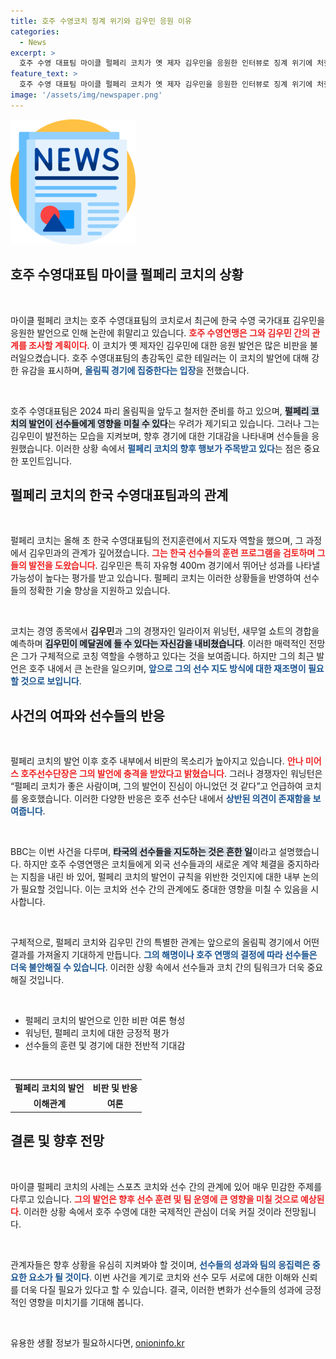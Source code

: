 ```yaml
---
title: 호주 수영코치 징계 위기와 김우민 응원 이유
categories:
  - News
excerpt: >
  호주 수영 대표팀 마이클 펄페리 코치가 옛 제자 김우민을 응원한 인터뷰로 징계 위기에 처했습니다. 그러나 그는 파리 올림픽에서의 한국 선수들의 성과를 기대하며 호주 내부에서 논란에 휘말리고 있습니다. 선수들 간의 우정은 경계를 넘어설 수 있을까요?
feature_text: >
  호주 수영 대표팀 마이클 펄페리 코치가 옛 제자 김우민을 응원한 인터뷰로 징계 위기에 처했습니다. 그러나 그는 파리 올림픽에서의 한국 선수들의 성과를 기대하며 호주 내부에서 논란에 휘말리고 있습니다. 선수들 간의 우정은 경계를 넘어설 수 있을까요?
image: '/assets/img/newspaper.png'
---
```


<p><img src="/assets/img/newspaper.png" alt="kimp 속보" /></p>

<h2 data-ke-size="size26">호주 수영대표팀 마이클 펄페리 코치의 상황</h2>

<p data-ke-size="size16">&nbsp;</p>

<p>마이클 펄페리 코치는 호주 수영대표팀의 코치로서 최근에 한국 수영 국가대표 김우민을 응원한 발언으로 인해 논란에 휘말리고 있습니다. <b><span style="color: #ee2323;">호주 수영연맹은 그와 김우민 간의 관계를 조사할 계획이다</span></b>. 이 코치가 옛 제자인 김우민에 대한 응원 발언은 많은 비판을 불러일으켰습니다. 호주 수영대표팀의 총감독인 로한 테일러는 이 코치의 발언에 대해 강한 유감을 표시하며, <b><span style="color: #1a5490;">올림픽 경기에 집중한다는 입장</span></b>을 전했습니다. </p>

<p data-ke-size="size16">&nbsp;</p>

<p>호주 수영대표팀은 2024 파리 올림픽을 앞두고 철저한 준비를 하고 있으며, <b><span style="background-color: #21538527;">펄페리 코치의 발언이 선수들에게 영향을 미칠 수 있다</span></b>는 우려가 제기되고 있습니다. 그러나 그는 김우민이 발전하는 모습을 지켜보며, 향후 경기에 대한 기대감을 나타내며 선수들을 응원했습니다. 이러한 상황 속에서 <b><span style="color: #1a5490;">펄페리 코치의 향후 행보가 주목받고 있다</span></b>는 점은 중요한 포인트입니다.</p>

<h2 data-ke-size="size26">펄페리 코치의 한국 수영대표팀과의 관계</h2>

<p data-ke-size="size16">&nbsp;</p>

<p>펄페리 코치는 올해 초 한국 수영대표팀의 전지훈련에서 지도자 역할을 했으며, 그 과정에서 김우민과의 관계가 깊어졌습니다. <b><span style="color: #ee2323;">그는 한국 선수들의 훈련 프로그램을 검토하며 그들의 발전을 도왔습니다</span></b>. 김우민은 특히 자유형 400ｍ 경기에서 뛰어난 성과를 나타낼 가능성이 높다는 평가를 받고 있습니다. 펄페리 코치는 이러한 상황들을 반영하여 선수들의 정확한 기술 향상을 지원하고 있습니다.</p>

<p data-ke-size="size16">&nbsp;</p>

<p>코치는 경영 종목에서 <b>김우민</b>과 그의 경쟁자인 일라이저 위닝턴, 새무얼 쇼트의 경합을 예측하며 <b><span style="background-color: #21538527;">김우민이 메달권에 들 수 있다는 자신감을 내비쳤습니다</span></b>. 이러한 매력적인 전망은 그가 구체적으로 코칭 역할을 수행하고 있다는 것을 보여줍니다. 하지만 그의 최근 발언은 호주 내에서 큰 논란을 일으키며, <b><span style="color: #1a5490;"> 앞으로 그의 선수 지도 방식에 대한 재조명이 필요할 것으로 보입니다</span></b>.</p>

<h2 data-ke-size="size26">사건의 여파와 선수들의 반응</h2>

<p data-ke-size="size16">&nbsp;</p>

<p>펄페리 코치의 발언 이후 호주 내부에서 비판의 목소리가 높아지고 있습니다. <b><span style="color: #ee2323;">안나 미어스 호주선수단장은 그의 발언에 충격을 받았다고 밝혔습니다</span></b>. 그러나 경쟁자인 워닝턴은 “펄페리 코치가 좋은 사람이며, 그의 발언이 진심이 아니었던 것 같다”고 언급하여 코치를 옹호했습니다. 이러한 다양한 반응은 호주 선수단 내에서 <b><span style="color: #1a5490;">상반된 의견이 존재함을 보여줍니다</span></b>.</p>

<p data-ke-size="size16">&nbsp;</p>

<p>BBC는 이번 사건을 다루며, <b><span style="background-color: #21538527;">타국의 선수들을 지도하는 것은 흔한 일</span></b>이라고 설명했습니다. 하지만 호주 수영연맹은 코치들에게 외국 선수들과의 새로운 계약 체결을 중지하라는 지침을 내린 바 있어, 펄페리 코치의 발언이 규칙을 위반한 것인지에 대한 내부 논의가 필요할 것입니다. 이는 코치와 선수 간의 관계에도 중대한 영향을 미칠 수 있음을 시사합니다.</p>

<p data-ke-size="size16">&nbsp;</p>

<p>구체적으로, 펄페리 코치와 김우민 간의 특별한 관계는 앞으로의 올림픽 경기에서 어떤 결과를 가져올지 기대하게 만듭니다. <b><span style="color: #1a5490;">그의 해명이나 호주 연맹의 결정에 따라 선수들은 더욱 불안해질 수 있습니다</span></b>. 이러한 상황 속에서 선수들과 코치 간의 팀워크가 더욱 중요해질 것입니다.</p>

<p data-ke-size="size16">&nbsp;</p>

<ul>
    <li>펄페리 코치의 발언으로 인한 비판 여론 형성</li>
    <li>워닝턴, 펄페리 코치에 대한 긍정적 평가</li>
    <li>선수들의 훈련 및 경기에 대한 전반적 기대감</li>
</ul>

<p data-ke-size="size16">&nbsp;</p>

<table>
    <tr>
        <td style="text-align: center; height: 17px;"><b>펄페리 코치의 발언</b></td>
        <td style="text-align: center; height: 17px;"><b>비판 및 반응</b></td>
    </tr>
    <tr>
        <td style="text-align: center; height: 17px;"><b>이해관계</b></td>
        <td style="text-align: center; height: 17px;"><b>여론</b></td>
    </tr>
</table>

<h2 data-ke-size="size26">결론 및 향후 전망</h2>

<p data-ke-size="size16">&nbsp;</p>

<p>마이클 펄페리 코치의 사례는 스포츠 코치와 선수 간의 관계에 있어 매우 민감한 주제를 다루고 있습니다. <b><span style="color: #ee2323;">그의 발언은 향후 선수 훈련 및 팀 운영에 큰 영향을 미칠 것으로 예상된다</span></b>. 이러한 상황 속에서 호주 수영에 대한 국제적인 관심이 더욱 커질 것이라 전망됩니다.</p>

<p data-ke-size="size16">&nbsp;</p>

<p>관계자들은 향후 상황을 유심히 지켜봐야 할 것이며, <b><span style="color: #1a5490;">선수들의 성과와 팀의 응집력은 중요한 요소가 될 것이다</span></b>. 이번 사건을 계기로 코치와 선수 모두 서로에 대한 이해와 신뢰를 더욱 다질 필요가 있다고 할 수 있습니다. 결국, 이러한 변화가 선수들의 성과에 긍정적인 영향을 미치기를 기대해 봅니다.</p>

<p data-ke-size="size16">&nbsp;</p>
유용한 생활 정보가 필요하시다면, <a href="https://onioninfo.kr" rel="dofollow">onioninfo.kr</a>


